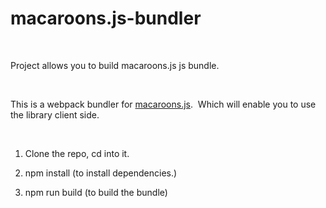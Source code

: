 # macaroons.js-bundler

&nbsp;

Project allows you to build macaroons.js js bundle.

&nbsp;

This is a webpack bundler for [macaroons.js](https://github.com/nitram509/macaroons.js/).  Which will enable you to use the library client side. 

&nbsp;

1. Clone the repo, cd into it.

2. npm install (to install dependencies.)

3. npm run build (to build the bundle)

&nbsp;